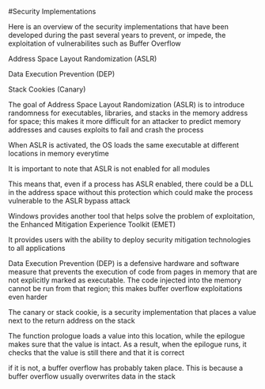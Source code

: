 

#Security Implementations

Here is an overview of the security implementations that have been 
developed during the past several years to prevent, or impede, the
exploitation of vulnerabilites such as Buffer Overflow

Address Space Layout Randomization (ASLR)

Data Execution Prevention (DEP)

Stack Cookies (Canary)


The goal of Address Space Layout Randomization (ASLR) is to introduce 
randomness for executables, libraries, and stacks in the memory address
for space; this makes it more difficult for an attacker to predict memory
addresses and causes exploits to fail and crash the process

When ASLR is activated, the OS loads the same executable at different
locations in memory everytime

It is important to note that ASLR is not enabled for all modules

This means that, even if a process has ASLR enabled, there could be a DLL
in the address space without this protection which could make the process
vulnerable to the ASLR bypass attack


Windows provides another tool that helps solve the problem of
exploitation, the Enhanced Mitigation Experience Toolkit (EMET)

It provides users with the ability to deploy security mitigation
technologies to all applications


Data Execution Prevention (DEP) is a defensive hardware and software
measure that prevents the execution of code from pages in memory that are
not explicitly marked as executable. The code injected into the memory
cannot be run from that region; this makes buffer overflow exploitations 
even harder


The canary or stack cookie, is a security implementation that places a value next to the return
address on the stack

The function prologue loads a value into this location, while the epilogue makes sure that the value
is intact. As a result, when the epilogue runs, it checks that the value is still there and that it
is correct

if it is not, a buffer overflow has probably taken place. This is because a buffer overflow usually
overwrites data in the stack